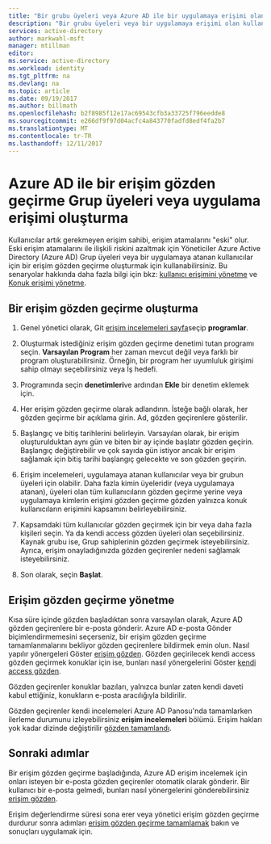 ```yaml
---
title: "Bir grubu üyeleri veya Azure AD ile bir uygulamaya erişimi olan kullanıcılar için bir erişim gözden geçirme oluşturma | Microsoft Docs"
description: "Bir grubu üyeleri veya bir uygulamaya erişimi olan kullanıcılar için bir erişim gözden geçirme oluşturmayı öğrenin."
services: active-directory
author: markwahl-msft
manager: mtillman
editor: 
ms.service: active-directory
ms.workload: identity
ms.tgt_pltfrm: na
ms.devlang: na
ms.topic: article
ms.date: 09/19/2017
ms.author: billmath
ms.openlocfilehash: b2f8985f12e17ac69543cfb3a33725f796eedde8
ms.sourcegitcommit: e266df9f97d04acfc4a843770fadfd8edf4fa2b7
ms.translationtype: MT
ms.contentlocale: tr-TR
ms.lasthandoff: 12/11/2017
---
```

# <a name="create-an-access-review-of-group-members-or-application-access-with-azure-ad"></a>Azure AD ile bir erişim gözden geçirme Grup üyeleri veya uygulama erişimi oluşturma

Kullanıcılar artık gerekmeyen erişim sahibi, erişim atamalarını "eski" olur. Eski erişim atamalarını ile ilişkili riskini azaltmak için Yöneticiler Azure Active Directory (Azure AD) Grup üyeleri veya bir uygulamaya atanan kullanıcılar için bir erişim gözden geçirme oluşturmak için kullanabilirsiniz. Bu senaryolar hakkında daha fazla bilgi için bkz: [kullanıcı erişimini yönetme](active-directory-azure-ad-controls-manage-user-access-with-access-reviews.md) ve [Konuk erişimi yönetme](active-directory-azure-ad-controls-manage-guest-access-with-access-reviews.md). 

## <a name="create-an-access-review"></a>Bir erişim gözden geçirme oluşturma

1. Genel yönetici olarak, Git [erişim incelemeleri sayfa](https://portal.azure.com/#blade/Microsoft_AAD_ERM/DashboardBlade/)seçip **programlar**.

2. Oluşturmak istediğiniz erişim gözden geçirme denetimi tutan programı seçin. **Varsayılan Program** her zaman mevcut değil veya farklı bir program oluşturabilirsiniz. Örneğin, bir program her uyumluluk girişimi sahip olmayı seçebilirsiniz veya İş hedefi.

3. Programında seçin **denetimleri**ve ardından **Ekle** bir denetim eklemek için.

4. Her erişim gözden geçirme olarak adlandırın. İsteğe bağlı olarak, her gözden geçirme bir açıklama girin. Ad, gözden geçirenlere gösterilir.

5. Başlangıç ve bitiş tarihlerini belirleyin. Varsayılan olarak, bir erişim oluşturulduktan aynı gün ve biten bir ay içinde başlatır gözden geçirin. Başlangıç değiştirebilir ve çok sayıda gün istiyor ancak bir erişim sağlamak için bitiş tarihi başlangıç gelecekte ve son gözden geçirin.

6. Erişim incelemeleri, uygulamaya atanan kullanıcılar veya bir grubun üyeleri için olabilir. Daha fazla kimin üyeleridir (veya uygulamaya atanan), üyeleri olan tüm kullanıcıların gözden geçirme yerine veya uygulamaya kimlerin erişimi gözden geçirme gözden yalnızca konuk kullanıcıların erişimini kapsamını belirleyebilirsiniz.

7. Kapsamdaki tüm kullanıcılar gözden geçirmek için bir veya daha fazla kişileri seçin. Ya da kendi access gözden üyeleri olan seçebilirsiniz. Kaynak grubu ise, Grup sahiplerinin gözden geçirmek isteyebilirsiniz. Ayrıca, erişim onayladığınızda gözden geçirenler nedeni sağlamak isteyebilirsiniz.

8. Son olarak, seçin **Başlat**.


## <a name="manage-the-access-review"></a>Erişim gözden geçirme yönetme

Kısa süre içinde gözden başladıktan sonra varsayılan olarak, Azure AD gözden geçirenlere bir e-posta gönderir. Azure AD e-posta Gönder biçimlendirmemesini seçerseniz, bir erişim gözden geçirme tamamlanmalarını bekliyor gözden geçirenlere bildirmek emin olun. Nasıl yapılır yönergeleri Göster [erişim gözden](active-directory-azure-ad-controls-perform-access-review.md). Gözden geçirilecek kendi access gözden geçirmek konuklar için ise, bunları nasıl yönergelerini Göster [kendi access gözden](active-directory-azure-ad-controls-perform-access-review.md).

Gözden geçirenler konuklar bazıları, yalnızca bunlar zaten kendi daveti kabul ettiğiniz, konukların e-posta aracılığıyla bildirilir.


Gözden geçirenler kendi incelemeleri Azure AD Panosu'nda tamamlarken ilerleme durumunu izleyebilirsiniz **erişim incelemeleri** bölümü. Erişim hakları yok kadar dizinde değiştirilir [gözden tamamlandı](active-directory-azure-ad-controls-complete-access-review.md).

## <a name="next-steps"></a>Sonraki adımlar

Bir erişim gözden geçirme başladığında, Azure AD erişim incelemek için onları isteyen bir e-posta gözden geçirenler otomatik olarak gönderir. Bir kullanıcı bir e-posta gelmedi, bunları nasıl yönergelerini gönderebilirsiniz [erişim gözden](active-directory-azure-ad-controls-perform-access-review.md). 

Erişim değerlendirme süresi sona erer veya yönetici erişim gözden geçirme durdurur sonra adımları [erişim gözden geçirme tamamlamak](active-directory-azure-ad-controls-complete-access-review.md) bakın ve sonuçları uygulamak için.


